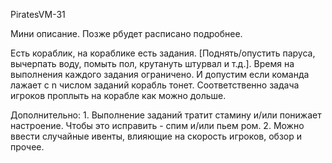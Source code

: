 PiratesVM-31

Мини описание. Позже рбудет расписано подробнее.

Есть кораблик, на кораблике есть задания. [Поднять/опустить паруса, вычерпать воду, помыть пол, крутануть штурвал и т.д.]. Время на выполнения каждого задания ограничено. И допустим если команда лажает с n числом заданий корабль тонет.
Соответственно задача игроков проплыть на корабле как можно дольше.

Дополнительно: 1. Выполнение заданий тратит стамину и/или понижает настроение. Чтобы это исправить - спим и/или пьем ром.
               2. Можно ввести случайные ивенты, влияющие на скорость игроков, обзор и прочее.
